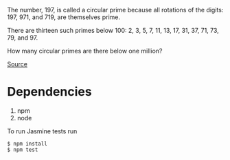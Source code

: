 The number, 197, is called a circular prime because all rotations of the digits: 197, 971, and 719, are themselves prime.

There are thirteen such primes below 100: 2, 3, 5, 7, 11, 13, 17, 31, 37, 71, 73, 79, and 97.

How many circular primes are there below one million?

[Source](https://projecteuler.net/problem=35)

# Dependencies
1. npm
1. node

To run Jasmine tests run
```
$ npm install
$ npm test
```
